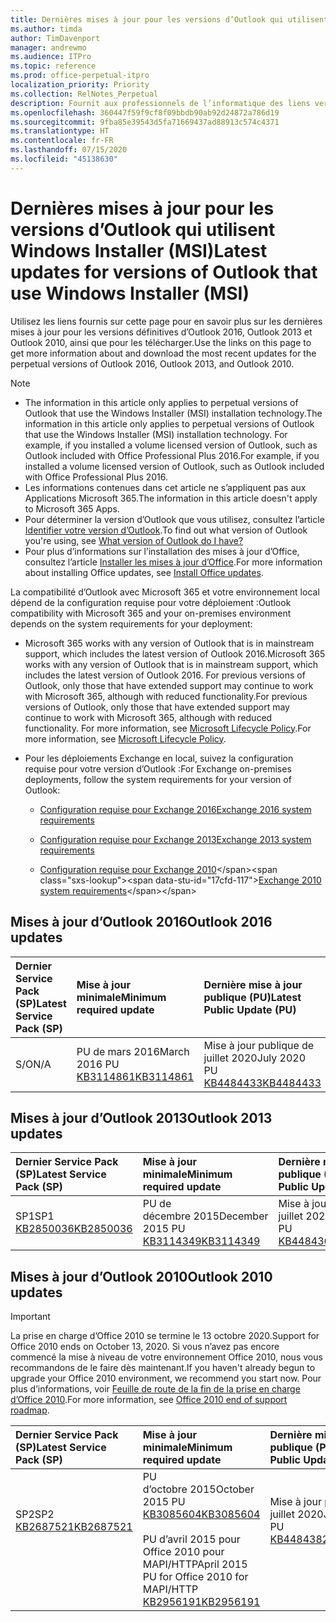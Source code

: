 ```yaml
---
title: Dernières mises à jour pour les versions d’Outlook qui utilisent Windows Installer (MSI)
ms.author: timda
author: TimDavenport
manager: andrewmo
ms.audience: ITPro
ms.topic: reference
ms.prod: office-perpetual-itpro
localization_priority: Priority
ms.collection: RelNotes_Perpetual
description: Fournit aux professionnels de l’informatique des liens vers les dernières informations sur les mises à jour pour les versions définitives d’Outlook 2016, Outlook 2013 et Outlook 2010
ms.openlocfilehash: 360447f59f9cf8f09bbdb90ab92d24872a786d19
ms.sourcegitcommit: 9fba85e39543d5fa71669437ad88913c574c4371
ms.translationtype: HT
ms.contentlocale: fr-FR
ms.lasthandoff: 07/15/2020
ms.locfileid: "45138630"
---
```

# <a name="latest-updates-for-versions-of-outlook-that-use-windows-installer-msi"></a><span data-ttu-id="17cfd-103">Dernières mises à jour pour les versions d’Outlook qui utilisent Windows Installer (MSI)</span><span class="sxs-lookup"><span data-stu-id="17cfd-103">Latest updates for versions of Outlook that use Windows Installer (MSI)</span></span>

<span data-ttu-id="17cfd-104">Utilisez les liens fournis sur cette page pour en savoir plus sur les dernières mises à jour pour les versions définitives d’Outlook 2016, Outlook 2013 et Outlook 2010, ainsi que pour les télécharger.</span><span class="sxs-lookup"><span data-stu-id="17cfd-104">Use the links on this page to get more information about and download the most recent updates for the perpetual versions of Outlook 2016, Outlook 2013, and Outlook 2010.</span></span>
  
> [!NOTE]
> - <span data-ttu-id="17cfd-105">The information in this article only applies to perpetual versions of Outlook that use the Windows Installer (MSI) installation technology.</span><span class="sxs-lookup"><span data-stu-id="17cfd-105">The information in this article only applies to perpetual versions of Outlook that use the Windows Installer (MSI) installation technology.</span></span> <span data-ttu-id="17cfd-106">For example, if you installed a volume licensed version of Outlook, such as Outlook included with Office Professional Plus 2016.</span><span class="sxs-lookup"><span data-stu-id="17cfd-106">For example, if you installed a volume licensed version of Outlook, such as Outlook included with Office Professional Plus 2016.</span></span>
> - <span data-ttu-id="17cfd-107">Les informations contenues dans cet article ne s’appliquent pas aux Applications Microsoft 365.</span><span class="sxs-lookup"><span data-stu-id="17cfd-107">The information in this article doesn't apply to Microsoft 365 Apps.</span></span>
> - <span data-ttu-id="17cfd-108">Pour déterminer la version d’Outlook que vous utilisez, consultez l’article [Identifier votre version d’Outlook](https://support.office.com/article/b3a9568c-edb5-42b9-9825-d48d82b2257c).</span><span class="sxs-lookup"><span data-stu-id="17cfd-108">To find out what version of Outlook you're using, see [What version of Outlook do I have?](https://support.office.com/article/b3a9568c-edb5-42b9-9825-d48d82b2257c)</span></span>
> - <span data-ttu-id="17cfd-109">Pour plus d’informations sur l’installation des mises à jour d’Office, consultez l’article [Installer les mises à jour d’Office](https://support.office.com/article/2ab296f3-7f03-43a2-8e50-46de917611c5).</span><span class="sxs-lookup"><span data-stu-id="17cfd-109">For more information about installing Office updates, see [Install Office updates](https://support.office.com/article/2ab296f3-7f03-43a2-8e50-46de917611c5).</span></span> 
  
<span data-ttu-id="17cfd-110">La compatibilité d’Outlook avec Microsoft 365 et votre environnement local dépend de la configuration requise pour votre déploiement :</span><span class="sxs-lookup"><span data-stu-id="17cfd-110">Outlook compatibility with Microsoft 365 and your on-premises environment depends on the system requirements for your deployment:</span></span>
  
- <span data-ttu-id="17cfd-111">Microsoft 365 works with any version of Outlook that is in mainstream support, which includes the latest version of Outlook 2016.</span><span class="sxs-lookup"><span data-stu-id="17cfd-111">Microsoft 365 works with any version of Outlook that is in mainstream support, which includes the latest version of Outlook 2016.</span></span> <span data-ttu-id="17cfd-112">For previous versions of Outlook, only those that have extended support may continue to work with Microsoft 365, although with reduced functionality.</span><span class="sxs-lookup"><span data-stu-id="17cfd-112">For previous versions of Outlook, only those that have extended support may continue to work with Microsoft 365, although with reduced functionality.</span></span> <span data-ttu-id="17cfd-113">For more information, see [Microsoft Lifecycle Policy](https://support.microsoft.com/lifecycle).</span><span class="sxs-lookup"><span data-stu-id="17cfd-113">For more information, see [Microsoft Lifecycle Policy](https://support.microsoft.com/lifecycle).</span></span>
    
- <span data-ttu-id="17cfd-114">Pour les déploiements Exchange en local, suivez la configuration requise pour votre version d’Outlook :</span><span class="sxs-lookup"><span data-stu-id="17cfd-114">For Exchange on-premises deployments, follow the system requirements for your version of Outlook:</span></span>
    
  - [<span data-ttu-id="17cfd-115">Configuration requise pour Exchange 2016</span><span class="sxs-lookup"><span data-stu-id="17cfd-115">Exchange 2016 system requirements</span></span>](https://docs.microsoft.com/Exchange/plan-and-deploy/system-requirements)
    
  - [<span data-ttu-id="17cfd-116">Configuration requise pour Exchange 2013</span><span class="sxs-lookup"><span data-stu-id="17cfd-116">Exchange 2013 system requirements</span></span>](https://docs.microsoft.com/exchange/exchange-2013-system-requirements-exchange-2013-help)
    
  - <span data-ttu-id="17cfd-117">[Configuration requise pour Exchange 2010](https://docs.microsoft.com/previous-versions/office/exchange-server-2010/aa996719(v=exchg.141))</span><span class="sxs-lookup"><span data-stu-id="17cfd-117">[Exchange 2010 system requirements](https://docs.microsoft.com/previous-versions/office/exchange-server-2010/aa996719(v=exchg.141))</span></span>

   
## <a name="outlook-2016-updates"></a><span data-ttu-id="17cfd-118">Mises à jour d’Outlook 2016</span><span class="sxs-lookup"><span data-stu-id="17cfd-118">Outlook 2016 updates</span></span>

|<span data-ttu-id="17cfd-119">**Dernier Service Pack (SP)**</span><span class="sxs-lookup"><span data-stu-id="17cfd-119">**Latest Service Pack (SP)**</span></span>|<span data-ttu-id="17cfd-120">**Mise à jour minimale**</span><span class="sxs-lookup"><span data-stu-id="17cfd-120">**Minimum required update**</span></span>|<span data-ttu-id="17cfd-121">**Dernière mise à jour publique (PU)**</span><span class="sxs-lookup"><span data-stu-id="17cfd-121">**Latest Public Update (PU)**</span></span>|
|:-----|:-----|:-----|
|<span data-ttu-id="17cfd-122">S/O</span><span class="sxs-lookup"><span data-stu-id="17cfd-122">N/A</span></span>  <br/> |<span data-ttu-id="17cfd-123">PU de mars 2016</span><span class="sxs-lookup"><span data-stu-id="17cfd-123">March 2016 PU</span></span> <br/>[<span data-ttu-id="17cfd-124">KB3114861</span><span class="sxs-lookup"><span data-stu-id="17cfd-124">KB3114861</span></span>](https://support.microsoft.com/help/3114861) <br/> |<span data-ttu-id="17cfd-125">Mise à jour publique de juillet 2020</span><span class="sxs-lookup"><span data-stu-id="17cfd-125">July 2020 PU</span></span> <br/>[<span data-ttu-id="17cfd-126">KB4484433</span><span class="sxs-lookup"><span data-stu-id="17cfd-126">KB4484433</span></span>](https://support.microsoft.com/help/4484433) 

## <a name="outlook-2013-updates"></a><span data-ttu-id="17cfd-127">Mises à jour d’Outlook 2013</span><span class="sxs-lookup"><span data-stu-id="17cfd-127">Outlook 2013 updates</span></span>

|<span data-ttu-id="17cfd-128">**Dernier Service Pack (SP)**</span><span class="sxs-lookup"><span data-stu-id="17cfd-128">**Latest Service Pack (SP)**</span></span>|<span data-ttu-id="17cfd-129">**Mise à jour minimale**</span><span class="sxs-lookup"><span data-stu-id="17cfd-129">**Minimum required update**</span></span>|<span data-ttu-id="17cfd-130">**Dernière mise à jour publique (PU)**</span><span class="sxs-lookup"><span data-stu-id="17cfd-130">**Latest Public Update (PU)**</span></span>|
|:-----|:-----|:-----|
|<span data-ttu-id="17cfd-131">SP1</span><span class="sxs-lookup"><span data-stu-id="17cfd-131">SP1</span></span>  <br/>[<span data-ttu-id="17cfd-132">KB2850036</span><span class="sxs-lookup"><span data-stu-id="17cfd-132">KB2850036</span></span>](https://go.microsoft.com/fwlink/p/?LinkId=512538) <br/> |<span data-ttu-id="17cfd-133">PU de décembre 2015</span><span class="sxs-lookup"><span data-stu-id="17cfd-133">December 2015 PU</span></span> <br/>[<span data-ttu-id="17cfd-134">KB3114349</span><span class="sxs-lookup"><span data-stu-id="17cfd-134">KB3114349</span></span>](https://support.microsoft.com/kb/3114349) <br/> |<span data-ttu-id="17cfd-135">Mise à jour publique de juillet 2020</span><span class="sxs-lookup"><span data-stu-id="17cfd-135">July 2020 PU</span></span> <br/>[<span data-ttu-id="17cfd-136">KB4484363</span><span class="sxs-lookup"><span data-stu-id="17cfd-136">KB4484363</span></span>](https://support.microsoft.com/help/4484363)  |
   
## <a name="outlook-2010-updates"></a><span data-ttu-id="17cfd-137">Mises à jour d’Outlook 2010</span><span class="sxs-lookup"><span data-stu-id="17cfd-137">Outlook 2010 updates</span></span>
> [!IMPORTANT]
<span data-ttu-id="17cfd-138">La prise en charge d’Office 2010 se termine le 13 octobre 2020.</span><span class="sxs-lookup"><span data-stu-id="17cfd-138">Support for Office 2010 ends on October 13, 2020.</span></span> <span data-ttu-id="17cfd-139">Si vous n’avez pas encore commencé la mise à niveau de votre environnement Office 2010, nous vous recommandons de le faire dès maintenant.</span><span class="sxs-lookup"><span data-stu-id="17cfd-139">If you haven't already begun to upgrade your Office 2010 environment, we recommend you start now.</span></span> <span data-ttu-id="17cfd-140">Pour plus d’informations, voir [Feuille de route de la fin de la prise en charge d’Office 2010](https://docs.microsoft.com/DeployOffice/office-2010-end-support-roadmap).</span><span class="sxs-lookup"><span data-stu-id="17cfd-140">For more information, see [Office 2010 end of support roadmap](https://docs.microsoft.com/DeployOffice/office-2010-end-support-roadmap).</span></span>

|<span data-ttu-id="17cfd-141">**Dernier Service Pack (SP)**</span><span class="sxs-lookup"><span data-stu-id="17cfd-141">**Latest Service Pack (SP)**</span></span>|<span data-ttu-id="17cfd-142">**Mise à jour minimale**</span><span class="sxs-lookup"><span data-stu-id="17cfd-142">**Minimum required update**</span></span>|<span data-ttu-id="17cfd-143">**Dernière mise à jour publique (PU)**</span><span class="sxs-lookup"><span data-stu-id="17cfd-143">**Latest Public Update (PU)**</span></span>|
|:-----|:-----|:-----|
|<span data-ttu-id="17cfd-144">SP2</span><span class="sxs-lookup"><span data-stu-id="17cfd-144">SP2</span></span> <br/>[<span data-ttu-id="17cfd-145">KB2687521</span><span class="sxs-lookup"><span data-stu-id="17cfd-145">KB2687521</span></span>](https://go.microsoft.com/fwlink/p/?LinkId=512542) <br><br><br><br/> |<span data-ttu-id="17cfd-146">PU d’octobre 2015</span><span class="sxs-lookup"><span data-stu-id="17cfd-146">October 2015 PU</span></span> <br/> [<span data-ttu-id="17cfd-147">KB3085604</span><span class="sxs-lookup"><span data-stu-id="17cfd-147">KB3085604</span></span>](https://support.microsoft.com/kb/3085604) <br/><br/>  <span data-ttu-id="17cfd-148">PU d’avril 2015 pour Office 2010 pour MAPI/HTTP</span><span class="sxs-lookup"><span data-stu-id="17cfd-148">April 2015 PU for Office 2010 for MAPI/HTTP</span></span> <br/> [<span data-ttu-id="17cfd-149">KB2956191</span><span class="sxs-lookup"><span data-stu-id="17cfd-149">KB2956191</span></span>](https://support.microsoft.com/help/2956191/april-14-2015-update-for-office-2010-kb2956191) <br/> |<span data-ttu-id="17cfd-150">Mise à jour publique de juillet 2020</span><span class="sxs-lookup"><span data-stu-id="17cfd-150">July 2020 PU</span></span> <br/>[<span data-ttu-id="17cfd-151">KB4484382</span><span class="sxs-lookup"><span data-stu-id="17cfd-151">KB4484382</span></span>](https://support.microsoft.com/help/4484382) <br><br><br><br/>|
   


